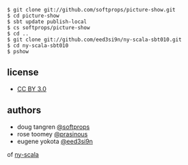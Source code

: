     $ git clone git://github.com/softprops/picture-show.git
    $ cd picture-show
    $ sbt update publish-local
    $ cs softprops/picture-show
    $ cd ..
    $ git clone git://github.com/eed3si9n/ny-scala-sbt010.git
    $ cd ny-scala-sbt010
    $ pshow

## license
- [CC BY 3.0](http://creativecommons.org/licenses/by/3.0/)

## authors
- doug tangren [@softprops](https://twitter.com/#!/softprops)
- rose toomey [@prasinous](https://twitter.com/#!/prasinous)
- eugene yokota [@eed3si9n](https://twitter.com/#!/eed3si9n)

of [ny-scala](http://www.meetup.com/ny-scala/)
